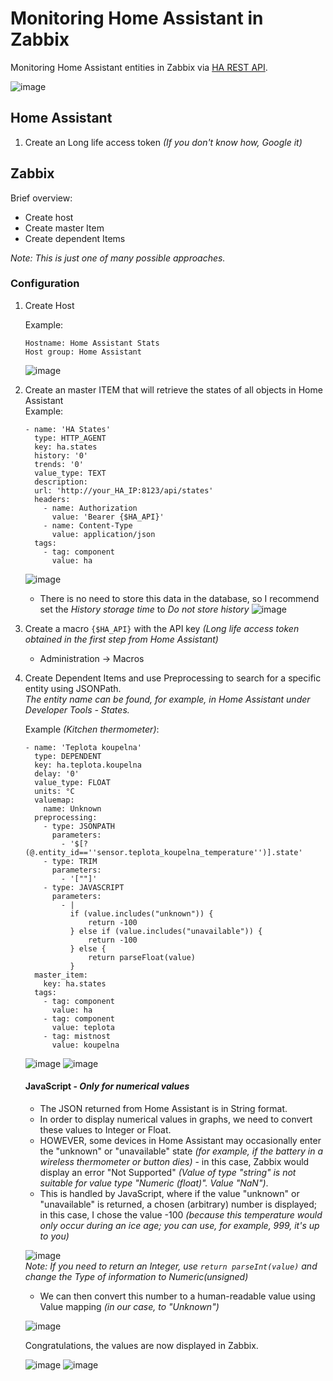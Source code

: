 # Monitoring Home Assistant in Zabbix
Monitoring Home Assistant entities in Zabbix via <a href="https://developers.home-assistant.io/docs/api/rest/" target="_blank">HA REST API</a>.

![image](https://github.com/XUM-Computers/Zabbix/assets/164992171/c2dea0e8-2fd0-430c-a9a8-d8b2a48f5e6f)

## Home Assistant
1) Create an Long life access token _(If you don't know how, Google it)_
## Zabbix
Brief overview:
- Create host
- Create master Item
- Create dependent Items

_Note: This is just one of many possible approaches._
### Configuration
1) Create Host
  
   Example:
   ```
   Hostname: Home Assistant Stats
   Host group: Home Assistant
   ```
   ![image](https://github.com/XUM-Computers/Zabbix/assets/164992171/362345e1-b56e-4bf3-b923-31c4c626da86)
4) Create an master ITEM that will retrieve the states of all objects in Home Assistant
<br>   Example:
   ```
   - name: 'HA States'
     type: HTTP_AGENT
     key: ha.states
     history: '0'
     trends: '0'
     value_type: TEXT
     description:
     url: 'http://your_HA_IP:8123/api/states'
     headers:
       - name: Authorization
         value: 'Bearer {$HA_API}'
       - name: Content-Type
         value: application/json
     tags:
       - tag: component
         value: ha
   ```
   ![image](https://github.com/XUM-Computers/Zabbix/assets/164992171/67c15ea2-fc27-42a6-adf0-411b05ccbef8)

   - There is no need to store this data in the database, so I recommend set the _History storage time_ to _Do not store history_
     ![image](https://github.com/XUM-Computers/Zabbix/assets/164992171/34e0cc73-efa6-4f30-9629-6c3f18ee03c1)

6) Create a macro <code>{$HA_API}</code> with the API key _(Long life access token obtained in the first step from Home Assistant)_
   - Administration -> Macros
7) Create Dependent Items and use Preprocessing to search for a specific entity using JSONPath.
   _<br>The entity name can be found, for example, in Home Assistant under Developer Tools - States._

   Example _(Kitchen thermometer)_:
   ```
   - name: 'Teplota koupelna'
     type: DEPENDENT
     key: ha.teplota.koupelna
     delay: '0'
     value_type: FLOAT
     units: °C
     valuemap:
       name: Unknown
     preprocessing:
       - type: JSONPATH
         parameters:
           - '$[?(@.entity_id==''sensor.teplota_koupelna_temperature'')].state'
       - type: TRIM
         parameters:
           - '[""]'
       - type: JAVASCRIPT
         parameters:
           - |
             if (value.includes("unknown")) {
                 return -100
             } else if (value.includes("unavailable")) {
                 return -100
             } else {
                 return parseFloat(value)
             }
     master_item:
       key: ha.states
     tags:
       - tag: component
         value: ha
       - tag: component
         value: teplota
       - tag: mistnost
         value: koupelna
   ```
   ![image](https://github.com/XUM-Computers/Zabbix/assets/164992171/5298f2ad-d89d-4a44-847e-470a1bdc87f3)
   ![image](https://github.com/XUM-Computers/Zabbix/assets/164992171/e3d8d531-32ef-4649-ad9a-f0d693e51786)
   #### JavaScript - _Only for numerical values_
   - The JSON returned from Home Assistant is in String format.
   - In order to display numerical values in graphs, we need to convert these values to Integer or Float.
   - HOWEVER, some devices in Home Assistant may occasionally enter the "unknown" or "unavailable" state _(for example, if the battery in a wireless thermometer or button dies)_ - in this case, Zabbix would display an error "Not Supported" _(Value of type "string" is not suitable for value type "Numeric (float)". Value "NaN")_.
   - This is handled by JavaScript, where if the value "unknown" or "unavailable" is returned, a chosen (arbitrary) number is displayed; in this case, I chose the value -100 _(because this temperature would only occur during an ice age; you can use, for example, 999, it's up to you)_
   
   ![image](https://github.com/XUM-Computers/Zabbix/assets/164992171/3914c2df-977b-4321-80b9-03f4d3ac9a6c)
   <br>_Note: If you need to return an Integer, use <code>return parseInt(value)</code> and change the Type of information to Numeric(unsigned)_
   -  We can then convert this number to a human-readable value using Value mapping _(in our case, to "Unknown")_

    ![image](https://github.com/XUM-Computers/Zabbix/assets/164992171/6a80dd81-b6e5-428d-8c96-95f3b04f3200)

   Congratulations, the values are now displayed in Zabbix.

   ![image](https://github.com/XUM-Computers/Zabbix/assets/164992171/a9ae4880-bd40-4f8e-9647-5be2026d107b)
   ![image](https://github.com/XUM-Computers/Zabbix/assets/164992171/d6997fc4-6e04-462a-b86e-052f681e177b)

